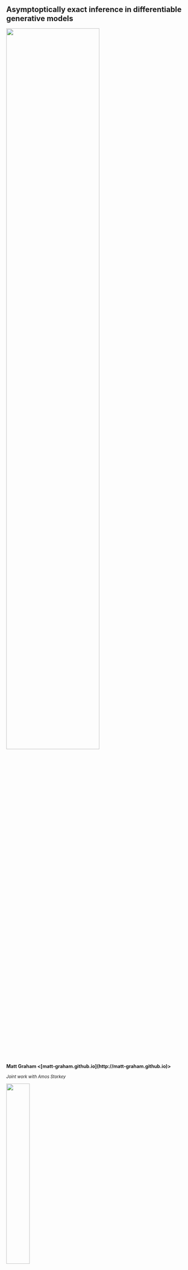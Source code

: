 
<h1 class='title-heading' style='font-size:140%;'> 
  Asymptoptically exact inference in differentiable generative models
</h1>

<img src='images/title-image.svg' width='70%'
 style='background: none; border: none; box-shadow: none;' />
   
<p style='font-size: 90%; font-weight: bold;'>
  Matt Graham &lt;[matt-graham.github.io](http://matt-graham.github.io)&gt;
</p>

<p style='font-size: 80%; font-style: italic;'>
  Joint work with Amos Storkey
</p>

<img width='35%' src='images/informatics-logo.svg' />


---

### Problem description

<div class="fragment" data-fragment-index="0">

*Given:* Probabilistic model of 

<p>
    $\observed{\rvct{y}}$ <span class="observed">: observed variables $\in \observed{\set{Y}}$,</span>
</p>
<p>
    $\latent{\rvct{z}}$ <span class="latent">: latent variables $\in \latent{\set{Z}}$,</span>
</p>

</div>

<p class="fragment" data-fragment-index="1">
  where we can only generate $(\observed{\rvct{y}},\,\latent{\rvct{z}})$ pairs.	
</p>

<p class="fragment" data-fragment-index="2">
  *Task:* estimate conditional expectations
</p>

$$\expc{\,f(\latent{\rvct{z}}) \gvn \observed{\rvct{y} = \vct{y}\_{\textrm{obs}}}}.$$ <!-- .element: class="fragment" data-fragment-index="2" -->

---

### Differentiable generative models

Model defined by a differentiable *generator function* $\vctfunc{g}$
and *random inputs* $\input{\rvct{u}}$ drawn from a *base density* $\rho(\input{\vct{u}})$.

$$
  \input{\rvct{u}} \sim \rho
  \qquad
  \output{\rvct{x}} = \vctfunc{g}(\input{\rvct{u}})
  \qquad
  \output{\rvct{x}} = \left[\observed{\rvct{y}};\,\latent{\rvct{z}}\right]
$$

<img src='images/generator-example.svg' width='75%'
 style='background: none; border: none; box-shadow: none;' /> <!-- .element: class="fragment" data-fragment-index="1" -->

Require that $\pd{\vctfunc{g}}{\input{\vct{u}}}$ exists almosts everywhere in $\input{\set{U}}$. <!-- .element: class="fragment" data-fragment-index="2" -->

----

### Directed and undirected models

<div>

<div class='half-column fragment' data-fragment-index='1'>
<p>*Undirected model*</p>

<div class='img-row'>
<img src='images/undirected-model-scg.svg' height='20%' />
<img src='images/undirected-model-gm.svg' height='20%' />
</div>

\begin{align}
  \latent{\rvct{z}} &= \vctfunc{g}\_{\latent{\rvct{z}}}(\input{\rvct{u}})\\\\
  \observed{\rvct{y}} &= \vctfunc{g}\_{\observed{\rvct{y}}}(\input{\rvct{u}})
\end{align}
</div>

<div class='half-column fragment' data-fragment-index='2'>
<p>*Directed model*</p>

<div class='img-row'>
<img src='images/directed-model-scg.svg' height='20%' />
<img src='images/directed-model-gm.svg' height='20%' />
</div>

\begin{align}
  \latent{\rvct{z}} &= \vctfunc{g}\_{\latent{\rvct{z}}}(\input{\rvct{u}\_{\rvct{z}}})\\\\
  \observed{\rvct{y}} &= \vctfunc{g}\_{\observed{\rvct{y}}}(\latent{\rvct{z}},\,\input{\rvct{u}\_{\rvct{y}}})
\end{align}
</div>

<div style='clear: both;'></div>

</div>

----

### Example: MNIST Variational Autoencoder decoder <small>Kingma and Welling, 2013</small>

$$
  \output{\rvct{x}} = 
  \vctfunc{m}(\input{\rvct{u}_1}) + 
  \vctfunc{s}(\input{\rvct{u}_1}) \odot \input{\rvct{u}_2}
$$<!-- .element: class="fragment" data-fragment-index="1" -->

<img class="fragment" data-fragment-index="2" src='images/mnist-generator.svg' width='80%' />

----

### Example: Pose projection generator

$$
  \overset
  {\textrm{joint angles}}
  {\latent{\rvct{z}\_{a}} = \vctfunc{f}\_a(\input{\rvct{u}\_a})}
  \qquad
  \overset
  {\textrm{bone lengths}}
  {\latent{\rvct{z}\_{b}} = \vctfunc{f}\_b(\input{\rvct{u}\_b})}
  \qquad
  \overset
  {\textrm{camera parameters}}
  {\latent{\rvct{z}\_{c}} = \vctfunc{f}\_c(\input{\rvct{u}\_c})}
$$

$$
  \overset
  {\textrm{2D proj.}}
  {\observed{\rvct{y}_j}} = 
  \overset
  {\textrm{camera matrix}}
  {\mtxfunc{C}\lpa\latent{\rvct{z}_c}\rpa}
  \overset
  {\textrm{3D pos.}}{
  \vctfunc{r}_j\lpa
    \latent{\rvct{z}_a},\,
    \latent{\rvct{z}_b}
  \rpa} + 
  \overset
  {\textrm{obs. noise}}
  {\sigma\,\input{\rvct{u}_j}} 
  \quad\forall j \in \lbrace 1 \dots J \rbrace
$$ <!-- .element: class="fragment" data-fragment-index="2" -->


<img src='images/pose-generator.svg' width='80%' class="fragment" data-fragment-index="3"/>

---

### Simulator models

Many simulators with continuous outputs can be expressed as directed differentiable generative models. <!-- .element: class="fragment" data-fragment-index="1" -->

Usually defined procedurally in code:<!-- .element: class="fragment" data-fragment-index="2" -->

```Python
def generator(rng):
    z = sample_from_prior(rng)
    y = simulate(z, rng)
    return y, z
```
<!-- .element: class="fragment" data-fragment-index="2" -->

----

### Example: Lotka-Volterra model

<img src='images/rabbit.svg' width='15%'
 style='vertical-align:middle; background: none; border: none; box-shadow: none;' />
 <img src='images/fox.svg' width='15%'
 style='vertical-align:middle; background: none; border: none; box-shadow: none;' />

Continuous variant of model of prey ($\observed{y_1}$) and predator ($\observed{y_2}$) populations

$$
    \textrm{d} \observed{y_1} = 
    (\latent{z_1} \observed{y_1} - \latent{z_2} \observed{y_1 y_2}) \textrm{d} t + 
    \textrm{d} n_1
$$ <!-- .element: class="fragment" data-fragment-index="1" -->

$$
    \textrm{d} \observed{y_2} = 
    (-\latent{z_3} \observed{y_2} + \latent{z_4} \observed{y_1 y_2}) \textrm{d} t + 
    \textrm{d} n_2
$$ <!-- .element: class="fragment" data-fragment-index="1" -->

where $n_1$ and $n_2$ are white noise processes. <!-- .element: class="fragment" data-fragment-index="1" -->

----

### Example: Lotka-Volterra model

Simulate at $T$ discrete time-steps

```Python
def sample_from_prior(rng):
    return np.exp(rng.normal(size=4) - mu)
    
def simulate(z, rng):
    y1_seq, y2_seq = [], []
    y1, y2 = y1_init, y2_init
    for t in range(T):
        y1 += ( z[0]*y1 - z[1]*y2) * dt + rng.normal()*dt**0.5
        y2 += (-z[2]*y2 + z[3]*y1) * dt + rng.normal()*dt**0.5
        y1_seq.append(y1)
        y2_seq.append(y2)
    return np.array(y1_seq), np.array(y2_seq)
```
<!-- .element: class="fragment" data-fragment-index="1" -->


$$
    \input{\rvct{u}} = 
    \lsb \input{\textrm{random number generator draws}} \rsb
$$  <!-- .element: class="fragment" data-fragment-index="2" -->

$$
    \output{\rvct{x}} = 
    \lsb 
      \observed{
        \rvar{y}^{(1)}_1,\,\rvar{y}^{(1)}_2,
        \,\dots\,
        \rvar{y}^{(T)}_1,\,\rvar{y}^{(T)}_2
      }
      ;\, 
      \latent{
        \rvar{z_1},\,\rvar{z_2},\,\rvar{z_3},\,\rvar{z_4}
      } 
    \rsb
$$ <!-- .element: class="fragment" data-fragment-index="2" -->

----

### Example: Lotka-Volterra model

<img src='images/lotka-volterra-generator.svg' width='80%'
 style='background: none; border: none; box-shadow: none;' />

---

### Calculating derivatives


How do we propagate derivatives through complex generative models / simulators?

<div class="fragment" data-fragment-index="1">
  <p>Reverse mode automatic differentation</p>
  <img src='images/theano-logo.svg' style="vertical-align: middle;" width='25%' />
  <img src='images/tensorflow-logo.svg' style="vertical-align: middle;" width='25%' />
  <img src='images/pytorch-logo.svg' style="vertical-align: middle;" width='25%' />
</div>

---

<!-- .slide: data-transition="none" -->
### Toy example

<img src='images/abc-in-input-space-0.svg' width='100%' /> 

----

<!-- .slide: data-transition="none" -->
### Toy example

<img src='images/abc-in-input-space-1.svg' width='100%' /> 

----

<!-- .slide: data-transition="none" -->
### ABC in input space

<img src='images/abc-in-input-space-epsilon-1e-01.svg' width='100%' /> 

----

<!-- .slide: data-transition="none" -->
### ABC in input space

<img src='images/abc-in-input-space-epsilon-5e-02.svg' width='100%' /> 

----

<!-- .slide: data-transition="none" -->
### ABC in input space

<img src='images/abc-in-input-space-epsilon-3e-02.svg' width='100%' /> 

---

<!-- .slide: data-transition="none" -->
### (Pseudo-marginal) ABC MCMC

Perturbatively update $\latent{\rvct{z}}$, independently sample $\observed{\rvct{y}}\gvn\latent{\rvct{z}}$

<img src='images/toy-example-abc-mcmc-1.svg' width='100%' /> 

----

<!-- .slide: data-transition="none" -->
### (Pseudo-marginal) ABC MCMC

Perturbatively update $\latent{\rvct{z}}$, independently sample $\observed{\rvct{y}}\gvn\latent{\rvct{z}}$

<img src='images/toy-example-abc-mcmc-2.svg' width='100%' /> 

---

### ABC expectations in input space

ABC approximates expectations by introducing *kernel* e.g.

\begin{equation}
k\_{\epsilon}\lpa\,\observed{\vct{y}\_{\textrm{obs}}};\,\observed{\vct{y}}\rpa
\propto
\mathbb{I}\lsb \left|\observed{\vct{y}\_{\textrm{obs}}} - \observed{\vct{y}}| < \epsilon\right|\rsb / \epsilon^{N\_y}
\end{equation}<!-- .element: class="fragment current-visible" data-fragment-index="1" -->

\begin{equation}
  \expc{\,f(\latent{\rvct{z}}) \gvn \observed{\rvct{y} = \vct{y}\_{\textrm{obs}}}} \approx \\\\
  \frac{1}{C}
  \int\_{\latent{\set{Z}}}\int\_{\observed{\set{Y}}}
    \hspace{-0.2em}
    f(\latent{\vct{z}})\,
    k\_{\epsilon}\lpa\,
      \observed{\vct{y}\_{\textrm{obs}}};\,
      \observed{\vct{y}}
    \rpa
    \pden{\observed{\rvct{y} = \vct{y}\_{\textrm{obs}}},\,
          \latent{\rvct{z} = \vct{z}}}\,
  \dr\observed{\vct{y}}\,\dr\latent{\vct{z}}
\end{equation}<!-- .element: class="fragment" data-fragment-index="2" -->

Using LOTUS expectations can be rewritten as<!-- .element: class="fragment" data-fragment-index="3" -->

\begin{equation}
  \expc{\,f(\latent{\rvct{z}}) \gvn \observed{\rvct{y} = \vct{y}\_{\textrm{obs}}}} \approx
  \frac{1}{C}
  \int\_{\input{\set{U}}}
    \hspace{-0.2em}
    f \circ \vctfunc{g}\_{\latent{\rvct{z}}}(\input{\vct{u}})\,
    \rho(\input{\vct{u}})\,
    k\_{\epsilon}\lpa\,
      \observed{\vct{y}\_{\textrm{obs}}};\,
      \vctfunc{g}\_{\observed{\rvct{y}}}(\input{\vct{u}})
    \rpa
  \dr\input{\vct{u}}
\end{equation}<!-- .element: class="fragment" data-fragment-index="3" -->

----

<!-- .slide: data-transition="none" -->
### $\epsilon \to 0$ : conditioning as a constraint

<img src='images/abc-in-input-space-exact-constraint-dens.svg' width='100%' /> 

----

### Asymptoptically exact inference

<div class="fragment" data-fragment-index="0" style='padding-bottom: 1em;'>
Define a manifold embedded in input space

$$
  \set{M}\_{\observed{\vct{y}\_{\textrm{obs}}}} = \lbr \input{\vct{u}} \in \input{\set{U}} : \vctfunc{g}\_{\observed{\rvct{y}}}(\input{\vct{u}}) = \observed{\vct{y}\_{\textrm{obs}}} \rbr.
$$
</div>

<div class="fragment" data-fragment-index="1">
Conditional expectations correspond to integrals over $\set{M}\_{\observed{\vct{y}\_{\textrm{obs}}}}$

\begin{equation}
  \expc{\,f(\latent{\rvct{z}}) \gvn \observed{\rvct{y} = \vct{y}\_{\textrm{obs}}}} = \\\\
  \frac{1}{C}
  \int\_{\set{M}\_{\observed{\vct{y}\_{\textrm{obs}}}}}
    \hspace{-0.2em}
    f \circ \vctfunc{g}\_{\latent{\rvct{z}}}(\input{\vct{u}})\,
    \rho(\input{\vct{u}})\,
    \left| 
      \pd{\vctfunc{g}\_{\observed{\rvct{y}}}}{\input{\vct{u}}}
      \pd{\vctfunc{g}\_{\observed{\rvct{y}}}}{\input{\vct{u}}}^{\rm{T}}
    \right|^{-\frac{1}{2}} 
  \mathcal{H}\_{\mathcal{M}\_{\observed{\vct{y}\_{\textrm{obs}}}}}\hspace{-0.2em}{\lbr\dr\input{\vct{u}}\rbr}
\end{equation}

<small style='font-size: 80%;'>(Diaconis, Holmes & Shahshahani; 2013)</small>
</div>

----

### Asymptoptically exact inference

If we can sample $\lbr \input{\vct{u}^{(s)}} \rbr_{s=1}^S$ from a Markov chain such that:

<p class="fragment" data-fragment-index="1"> all samples are restricted to $\set{M}\_{\observed{\vct{y}\_{\textrm{obs}}}}$, </p>

<p class="fragment" data-fragment-index="2">
  and stationary distribution has density proportional to $\pi(\input{u}) \propto \rho(\input{\vct{u}})\,
    \left| 
      \pd{\vctfunc{g}\_{\observed{\rvct{y}}}}{\input{\vct{u}}} 
      \pd{\vctfunc{g}\_{\observed{\rvct{y}}}}{\input{\vct{u}}}\tr
    \right|^{-\frac{1}{2}} $,
</p>

<div class="fragment" data-fragment-index="3">
then we can calculate consistent estimators

$$
  \expc{\,f(\latent{\rvct{z}}) \gvn \observed{\rvct{y} = \vct{y}\_{\textrm{obs}}}} = 
  \lim\_{S \to \infty} \frac{1}{S} \sum\_{s=1}^S \lbr f \circ {\vctfunc{g}\_{\latent{\rvct{z}}}}\lpa\input{\vct{u}^{(s)}}\rpa \rbr.
$$
</div>

---

### Constrained Hamiltonian Monte Carlo <small>Hartmann and Schutte, 2005; Leli&egrave;vre, 2012; Brubaker et al. 2012</small>

Use simulated constrained Hamiltonian dynamic to propose moves on implicitly defined embedded manifold $\set{M}\_{\observed{\vct{y}\_{\textrm{obs}}}}$. <!-- .element: class="fragment" data-fragment-index="1" -->

$$
  \td{\input{\vct{u}}}{t} = \vct{p}
  \qquad
  \td{\vct{p}}{t} = \pd{\log \pi}{\input{\vct{u}}} - \pd{\vctfunc{g}\_{\observed{\rvct{y}}}}{\input{\vct{u}}}\tr\vct{\lambda}
$$ <!-- .element: class="fragment" data-fragment-index="2" -->

subject to $\vctfunc{g}\_{\observed{\rvct{y}}}(\input{\vct{u}}) = \observed{\vct{y}\_{\textrm{obs}}}$ and $\pd{\vctfunc{g}\_{\observed{\rvct{y}}}}{\input{\vct{u}}}\vct{p} = \vct{0}$. <!-- .element: class="fragment" data-fragment-index="2" -->

<p class="fragment" data-fragment-index="3">Integrators such as RATTLE <small style='font-size: 80%;' >(Andersen, 1983)</small> time-reversible and measure preserving <small style='font-size: 80%;' >(Leimkuhler and Skeel, 1994)</small>.</p>

----

### Constrained HMC in toy example

<video controls loop>
  <source data-src="images/chmc-animation-io.mp4" type="video/mp4" />
</video>

---

### Lotka-Volterra parameter inference

<div class='fragment' data-fragment-index='1' style='padding-bottom: 1em;'>
$\input{\rvct{u} = [\rvct{u}\_{\mathrm{z}};\, \rvct{u}\_{\mathrm{y}}]}$ with $\rho(\input{\vct{u}}) = \mathcal{N}\lpa\input{\vct{u}};\,\vct{0},\,\mtx{I}\rpa$
</div>

<div class='fragment' data-fragment-index='2' style='padding-bottom: 1em;'>
$\vctfunc{g}\_{\latent{\rvct{z}}}(\input{\vct{u}\_{\rvct{z}}}) = \exp(\input{\vct{u}\_{\rvct{z}}} - \vct{\mu})$  
$\latent{\rvct{z} = [ z_1,\, z_2,\, z_3,\, z_4]}$
</div>

<div class='fragment' data-fragment-index='3' style='padding-bottom: 1em;'>
$\vctfunc{g}\_{\observed{\rvct{y}}}(\latent{\vct{z}},\,\input{\vct{u}_{\rvct{y}}})$: Euler-Maruyama integration of SDEs  

$\observed{\rvct{y} = [ \rvar{y}_1^{(1)}, \, \rvar{y}_2^{(1)},\,\dots \rvar{y}_1^{(50)},\, \rvar{y}_2^{(50)} ]}$
</div>

<p class='fragment' data-fragment-index='4' style='padding-bottom: 1em;'>
Compare to ABC MCMC approach using pseudo-marginal slice sampling <small>(Murray and Graham, 2016)</small>.
</p>

----

### Lotka-Volterra parameter inference

<img src='images/lotka-volterra-sims.svg' width='80%' /> 

----

### Lotka-Volterra parameter inference

<img src='images/lotka-volterra-marginals-with-prior.svg' width='100%'/>

----

### Lotka-Volterra parameter inference

<img src='images/lotka-volterra-ess.svg' width='80%' />

---

### Pose inference

<video autoplay loop width="300" height="300" >
  <source data-src="images/pose-prior-small.mp4" type="video/mp4" />
</video>

<video autoplay loop width="300" height="300" >
  <source data-src="images/pose-hand-constrained-anim-1-small.mp4" type="video/mp4" />
</video>

<video autoplay loop width="300" height="300" >
  <source data-src="images/pose-hand-constrained-anim-2-small.mp4" type="video/mp4" />
</video>

----

### Binocular pose estimation

<br />

<img src='images/binocular-pose-estimates-rmse.svg' width='100%' />

---

### Conclusions

  * Inference method for differentiable generative models.  <!-- .element: class="fragment" data-fragment-index="1" -->
  * Consider conditioning as constraint on inputs. <!-- .element: class="fragment" data-fragment-index="2" -->
  * Use of gradients allows high-dimensional inference. <!-- .element: class="fragment" data-fragment-index="3" -->
  * Asymptotically exact alternative to ABC where applicable. <!-- .element: class="fragment" data-fragment-index="4" -->

---

<!-- .slide: style="font-size: 70%" -->

<h3 style='font-size: 200%;'>References</h3>
   
*  H. C. Andersen.  
   RATTLE: A 'velocity' version of the SHAKE algorithm for molecular dynamics calculations.  
   *Journal of Computational Physics.*, 1983.
   
*  M. A. Brubaker, M. Saelzmann, and R. Urtasun.  
   A family of MCMC methods on implicitly defined manifolds.  
   *AISTATS*, 2012.

*  P. Diaconis, S. Holmes and M. Shahshahani.  
   Sampling from a Manifold.  
   *Advances in Modern Statistical Theory and Applications*, 2013.

*  I. Murray and M. M. Graham.  
   Pseudo-marginal slice sampling.  
   *AISTATS*, 2016.

----

<!-- .slide: style="font-size: 70%" -->

<h3 style='font-size: 200%;'>References</h3>

*  C. Hartmann and C. Schutte.  
   A constrained hybrid Monte Carlo algorithm and the problem of calculating the free energy in several variables.  
   *ZAMM-Zeitschrift f&uuml;r Angewandte Mathematik*, 2005.
   
*  D. P. Kingma and M. Welling.  
   Auto-encoding variational Bayes.  
   *ICLR*, 2014.
   
*  B. J. Leimkuhler and R. D. Skeel.  
   Symplectic numerical integrators in constrained Hamiltonian systems.  
   *Journal of Computational Physics*, 1994.
   
*  T. Leli&egrave;vre, M. Rousset and G. Stoltz.  
   Langevin dynamics with constraints and computation of free energy differences.  
   *Mathematics of Computation*, 2012.

---

### Acknowledgements


<div style='display: inline-block; padding: 10px;'>
   <img src='images/amos-storkey.jpg' height='150px' style='margin: 0;' />
   <div><small>Amos Storkey</small></div>
</div>


<img src='images/informatics-logo.svg' width='35%'
 style='background: none; border: none; box-shadow: none;' />

<div style='display: inline-block;'>
   <img src='images/dtc-logo.svg' height='80px'
     style='vertical-align: middle; display: inline-block; background: none; border: none; box-shadow: none; margin: 10px;' />
   <div style='display: inline-block; width: 200px; vertical-align: middle; text-transform: uppercase; font-size: 35%;'>
       Doctoral Training Centre in Neuroinformatics and Computational Neuroscience
   </div> 
</div>

<div>
   <img src='images/epsrc-logo.svg' height='60px'
     style='background: none; border: none; box-shadow: none; margin: 10px;' />
   <img src='images/bbsrc-logo.svg' height='40px'
     style='background: none; border: none; box-shadow: none; margin: 10px;' />
   <img src='images/mrc-logo.svg' height='60px'
     style='background: none; border: none; box-shadow: none; margin: 10px;' /> 
</div>

---

## Thanks for listening. 
## Any questions?

<br />

<i class="fa fa-github fa-fw"></i> http://git.io/dgm

<i class="ai ai-arxiv fa-fw"></i> http://arxiv.org/abs/1605.07826

<i class="fa fa-file-o fa-fw"></i> Poster fP08

---

### Constrained step

<img src='images/constrained-step-0.svg' /> 

----

### Constrained step

<img src='images/constrained-step-1.svg'  /> 

----

### Constrained step

<img src='images/constrained-step-2.svg'  /> 

----

### Constrained step

<img src='images/constrained-step-3.svg'  /> 

----

### Constrained step

<img src='images/constrained-step-4.svg'  /> 

----

### Constrained step

<img src='images/constrained-step-5.svg'  /> 

----

### Constrained step

<img src='images/constrained-step-6.svg'  /> 

----

### Constrained step

<img src='images/constrained-step-7.svg'  /> 

----

### Constrained step

<img src='images/constrained-step-8.svg'  /> 

----

### Constrained step

<img src='images/constrained-step-9.svg'  /> 

----

### Constrained step

<img src='images/constrained-step-10.svg'  /> 

---

### Alternative: Gaussian ABC + HMC

<div class="fragment" data-fragment-index="1" style='padding-bottom: 1em;'>
Gaussian ABC 'posterior' on $\input{\rvct{u}}$

$$\pden{\input{\rvct{u} = \vct{u}} \gvn \observed{\rvct{y} = \vct{y}\_{\textrm{obs}}}} \propto \exp\lbr -\frac{1}{2\epsilon^2}\left| \vctfunc{g}\_{\observed{\rvct{y}}}(\input{\vct{u}}) - \observed{\vct{y}\_{\textrm{obs}}} \right|^2 - \log \rho(\input{\vct{u}})\rbr$$
</div>

<div class="fragment" data-fragment-index="2" style='padding-bottom: 1em';>
Augment with Gaussian distributed momenta $\rvct{p}$

$$H(\input{\vct{u}},\,\vct{p}) = \frac{1}{2\epsilon^2} \left| \vctfunc{g}\_{\observed{\rvct{y}}}(\input{\vct{u}}) - \observed{\vct{y}\_{\textrm{obs}}} \right|^2 +  \log \rho(\input{\vct{u}}) + \frac{1}{2}\vct{p}\tr\vct{p}$$
</div>

<p style='font-size: 80%;' class="fragment" data-fragment-index="3">
cf. *Pseudo-Marginal Hamiltonian Monte Carlo*, Lindsten and Doucet, 2016; *Hamiltonian ABC*, Meeds, Leenders and Welling 2015.
</p>

----

### Gaussian ABC posterior in toy example


<div style='height: 100%'>
<img src='images/gaussian-abc-with-hmc-trajectory.svg' width='60%' />
</div>

----

### Gaussian ABC + HMC in toy example

<video controls loop width="1080" height="540" >
  <source data-src="images/abc-hmc-animation-io.mp4" type="video/mp4" />
</video>

---

### Structure in generator Jacobian

<div>

<div class='half-column fragment' data-fragment-index='1'>
<p>*Independent*</p>

<div class='img-row'>
<img src='images/jacobian-structure-iid.svg' height='20%' />
<img src='images/iid-generator-scg.svg' height='15%' />
</div>

</div>

<div class='half-column fragment' data-fragment-index='2'>
<p>*Autoregressive*</p>

<div class='img-row'>
<img src='images/jacobian-structure-autoregressive.svg' height='20%' />
<img src='images/autoregressive-generator-scg.svg' height='15%' />
</div>

</div>

<div style='clear: both;'></div>

</div>


---

### MNIST in-painting

CHMC samples (consecutive)
<img src='images/chmc-mnist-samples.png' width='80%' />

HMC samples (thinned by factor 40)
<img src='images/hmc-mnist-samples.png' width='80%' />

----

### MNIST in-painting

<img src='images/hmc-mnist-samples-consecutive.png' width='80%' />
